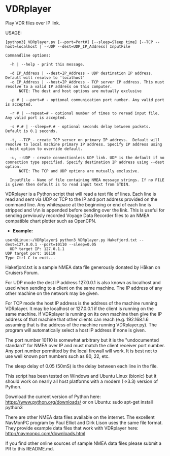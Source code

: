 # VDRplayer
Play VDR files over IP link.

USAGE:
```
[python3] VDRplayer.py [--port=Port#] [--sleep=Sleep time] [--TCP --host=localhost | --UDP --dest=UDP_IP_Address] InputFile

Commandline options:

  -h | --help - print this message.

  -d IP_Address | --dest=IP_Address - UDP destination IP address. Default will resolve to 'localhost'
  -o IP_Address | --host=IP_Address - TCP server IP address. This must resolve to a valid IP address on this computer.
      NOTE: The dest and host options are mutually exclusive

  -p # | --port=# - optional communication port number. Any valid port is accepted.

  -r # | --repeat=# - optional number of times to reread input file. Any valid port is accepted.

  -s #.# | --sleep=#.# - optional seconds delay between packets. Default is 0.1 seconds.

  -t, --TCP - create TCP server on primary IP address.  Default will resolve to local machine primary IP address. Specify IP address using --host option to override default.

  -u, --UDP - create connectionless UDP link. UDP is the default if no connection type specified. Specify destination IP address using --dest option.
      NOTE: The TCP and UDP options are mutually exclusive.

  InputFile - Name of file containing NMEA message strings. If no FILE is given then default is to read input text from STDIN.
```

VDRplayer is a Python script that will read a text file of lines. Each line is read and sent via UDP or TCP to the IP and port address provided on the command line. Any whitespace at the beginning or end of each line is stripped and \r\n is appended before sending over the link. This is useful for sending previously recorded Voyage Data Recorder files to an NMEA compatible chart plotter such as OpenCPN.

* **Example:**

```
user@Linux:~/VDRplayer$ python3 VDRplayer.py Hakefjord.txt --dest=127.0.0.1 --port=10110 --sleep=0.05
  UDP target IP: 127.0.1.1
UDP target port: 10110
Type Ctrl-C to exit...
```

Hakefjord.txt is a sample NMEA data file generously donated by Håkan on Cruisers Forum.

For UDP mode the dest IP address 127.0.0.1 is also known as localhost and used when sending to a client on the same machine. The IP address of any other machine on the network may be given.

For TCP mode the host IP address is the address of the machine running VDRplayer. It may be localhost or 127.0.0.1 if the client is running on the same machine. If VDRplayer is running on its own machine then give the IP address of that machine that other clients can reach (e.g. 192.168.1.6 assuming that is the address of the machine running VDRplayer.py). The program will automatically select a host IP address if none is given.

The port number 10110 is somewhat arbitrary but it is the "undocumented standard" for NMEA over IP and must match the client receiver port number. Any port number permitted by the local firewall will work. It is best not to use well known port numbers such as 80, 22, etc.

The sleep delay of 0.05 (50mS) is the delay between each line in the file.

This script has been tested on Windows and Ubuntu Linux (bionic) but it should work on nearly all host platforms with a modern (=>3.3) version of Python.

Download the current version of Python here: https://www.python.org/downloads/ or on Ubuntu: sudo apt-get install python3

There are other NMEA data files available on the internet.  The excellent NavMonPC program by Paul Elliot and Dirk Lison uses the same file format.  They provide example data files that work with VDRplayer here: http://navmonpc.com/downloads.html

If you find other online sources of sample NMEA data files please submit a PR to this README.md.
